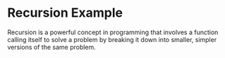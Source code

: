 # Recursion Example
Recursion is a powerful concept in programming that involves a function calling itself to solve a problem by breaking it down into smaller, simpler versions of the same problem.
